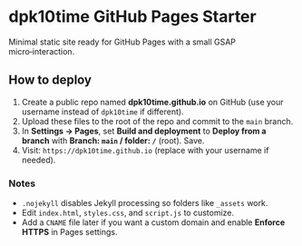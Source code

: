# dpk10time GitHub Pages Starter

Minimal static site ready for GitHub Pages with a small GSAP micro‑interaction.

## How to deploy

1. Create a public repo named **dpk10time.github.io** on GitHub (use your username instead of `dpk10time` if different).
2. Upload these files to the root of the repo and commit to the `main` branch.
3. In **Settings → Pages**, set **Build and deployment** to **Deploy from a branch** with **Branch: `main` / folder: `/`** (root). Save.
4. Visit: `https://dpk10time.github.io` (replace with your username if needed).

### Notes
- `.nojekyll` disables Jekyll processing so folders like `_assets` work.
- Edit `index.html`, `styles.css`, and `script.js` to customize.
- Add a `CNAME` file later if you want a custom domain and enable **Enforce HTTPS** in Pages settings.
